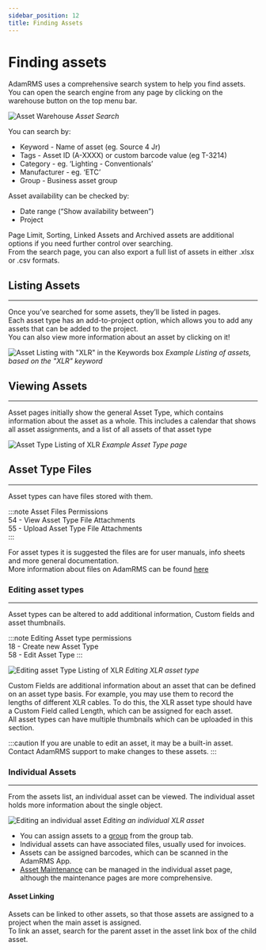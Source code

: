 ```yaml
---
sidebar_position: 12
title: Finding Assets
---
```


# Finding assets

AdamRMS uses a comprehensive search system to help you find assets. You can open the search engine from any page by clicking on the warehouse button on the top menu bar.

![Asset Warehouse](/img/tutorial/assets/assets-warehouse.png "Asset Search")
*Asset Search*

You can search by:
- Keyword - Name of asset (eg. Source 4 Jr)
- Tags - Asset ID (A-XXXX) or custom barcode value (eg T-3214)
- Category - eg. ‘Lighting - Conventionals’
- Manufacturer - eg. ‘ETC’
- Group - Business asset group

Asset availability can be checked by:
- Date range (“Show availability between”)
- Project

Page Limit, Sorting, Linked Assets and Archived assets are additional options if you need further control over searching.  
From the search page, you can also export a full list of assets in either .xlsx or .csv formats.

## Listing Assets
---
Once you’ve searched for some assets, they’ll be listed in pages.  
Each asset type has an add-to-project option, which allows you to add any assets that can be added to the project.  
You can also view more information about an asset by clicking on it!  

![Asset Listing with "XLR" in the Keywords box](/img/tutorial/assets/assets-view.png "XLR Assets in Demo Hire Services")
*Example Listing of assets, based on the "XLR" keyword*

## Viewing Assets
---
Asset pages initially show the general Asset Type, which contains information about the asset as a whole. This includes a calendar that shows all asset assignments, and a list of all assets of that asset type

![Asset Type Listing of XLR](/img/tutorial/assets/assets-xlr-listing.png "XLR asset type in Demo Hire services")
*Example Asset Type page*

## Asset Type Files
---
Asset types can have files stored with them.

:::note Asset Files Permissions  
54 - View Asset Type File Attachments  
55 - Upload Asset Type File Attachments  
:::  

For asset types it is suggested the files are for user manuals, info sheets and more general documentation.   
More information about files on AdamRMS can be found [here](../Development/development#files-on-adamrms)

### Editing asset types
---
Asset types can be altered to add additional information, Custom fields and asset thumbnails.

:::note Editing Asset type permissions  
18 - Create new Asset Type  
58 - Edit Asset Type
::: 

![Editing asset Type Listing of XLR](/img/tutorial/assets/assets-xlr-edit.png "Editing XLR asset type in Demo Hire services") 
*Editing XLR asset type* 

Custom Fields are additional information about an asset that can be defined on an asset type basis. For example, you may use them to record the lengths of different XLR cables. To do this, the XLR asset type should have a Custom Field called Length, which can be assigned for each asset.  
All asset types can have multiple thumbnails which can be uploaded in this section.  

:::caution
If you are unable to edit an asset, it may be a built-in asset. Contact AdamRMS support to make changes to these assets.
:::

### Individual Assets
---
From the assets list, an individual asset can be viewed. The individual asset holds more information about the single object.

![Editing an individual asset](/img/tutorial/assets/assets-xlr-listing-individual.png "Editing an individual XLR asset in Demo Hire services")
*Editing an individual XLR asset*

- You can assign assets to a [group](./asset-groups) from the group tab.  
- Individual assets can have associated files, usually used for invoices.  
- Assets can be assigned barcodes, which can be scanned in the AdamRMS App.  
- [Asset Maintenance](./maintenance) can be managed in the individual asset page, although the maintenance pages are more comprehensive.

#### Asset Linking
Assets can be linked to other assets, so that those assets are assigned to a project when the main asset is assigned.  
To link an asset, search for the parent asset in the asset link box of the child asset.